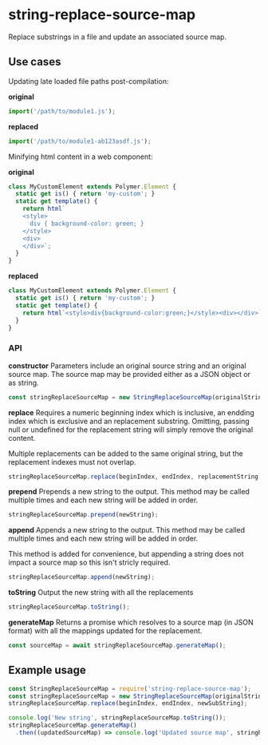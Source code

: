 # string-replace-source-map

Replace substrings in a file and update an associated source map.

## Use cases

Updating late loaded file paths post-compilation:

**original**
```js
import('/path/to/module1.js');
```

**replaced**
```js
import('/path/to/module1-ab123asdf.js');
```

Minifying html content in a web component:

**original**
```js
class MyCustomElement extends Polymer.Element {
  static get is() { return 'my-custom'; }
  static get template() {
    return html`
    <style>
      div { background-color: green; }
    </style>
    <div>
    </div>`;
  }
}
```

**replaced**
```js
class MyCustomElement extends Polymer.Element {
  static get is() { return 'my-custom'; }
  static get template() {
    return html`<style>div{background-color:green;}</style><div></div>`;
  }
}
```

### API

**constructor**
Parameters include an original source string and an original source map. The source map may be provided
either as a JSON object or as string.
```js
const stringReplaceSourceMap = new StringReplaceSourceMap(originalString, originalMap);
```

**replace**
Requires a numeric beginning index which is inclusive, an endding index which is exclusive and an replacement substring.
Omitting, passing null or undefined for the replacement string will simply remove the original content.

Multiple replacements can be added to the same original string, but the replacement indexes must not overlap.
```js
stringReplaceSourceMap.replace(beginIndex, endIndex, replacementString);
```

**prepend**
Prepends a new string to the output. This method may be called multiple times and each new string will be added in order.
```js
stringReplaceSourceMap.prepend(newString);
```

**append**
Appends a new string to the output. This method may be called multiple times and each new string will be added in order.

This method is added for convenience, but appending a string does not impact a source map so this isn't stricly required.
```js
stringReplaceSourceMap.append(newString);
```

**toString**
Output the new string with all the replacements
```js
stringReplaceSourceMap.toString();
```

**generateMap**
Returns a promise which resolves to a source map (in JSON format) with all the mappings updated for the replacement.
```js
const sourceMap = await stringReplaceSourceMap.generateMap();
```

## Example usage

```js
const StringReplaceSourceMap = require('string-replace-source-map');
const stringReplaceSourceMap = new StringReplaceSourceMap(originalString, originalMap);
stringReplaceSourceMap.replace(beginIndex, endIndex, newSubString);

console.log('New string', stringReplaceSourceMap.toString());
stringReplaceSourceMap.generateMap()
  .then((updatedSourceMap) => console.log('Updated source map', stringReplaceSourceMap.generateMap()));
```
